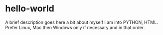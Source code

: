 # hello-world
A brief description goes here
a bit about myself
I am into PYTHON, HTML. Prefer Linux, Mac then Windows only if necessary and in that order.
